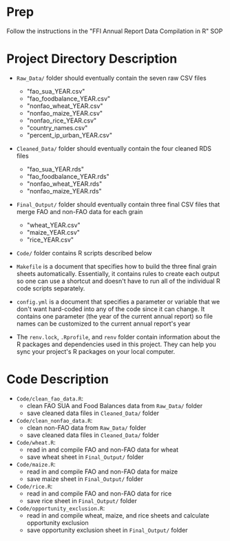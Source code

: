 # Prep

Follow the instructions in the "FFI Annual Report Data Compilation in R" SOP

# Project Directory Description

-   `Raw_Data/` folder should eventually contain the seven raw CSV files

    -   "fao_sua_YEAR.csv"
    -   "fao_foodbalance_YEAR.csv"
    -   "nonfao_wheat_YEAR.csv"
    -   "nonfao_maize_YEAR.csv"
    -   "nonfao_rice_YEAR.csv"
    -   "country_names.csv"
    -   "percent_ip_urban_YEAR.csv"

-   `Cleaned_Data/` folder should eventually contain the four cleaned RDS files

    -   "fao_sua_YEAR.rds"
    -   "fao_foodbalance_YEAR.rds"
    -   "nonfao_wheat_YEAR.rds"
    -   "nonfao_maize_YEAR.rds"

-   `Final_Output/` folder should eventually contain three final CSV files that merge FAO
    and non-FAO data for each grain

    -   "wheat_YEAR.csv"
    -   "maize_YEAR.csv"
    -   "rice_YEAR.csv"

-   `Code/` folder contains R scripts described below

-   `Makefile` is a document that specifies how to build the three final
    grain sheets automatically. Essentially, it contains rules to
    create each output so one can use a shortcut and doesn't have to run
    all of the individual R code scripts separately.

-   `config.yml` is a document that specifies a parameter or variable
    that we don't want hard-coded into any of the code since it can
    change. It contains one parameter (the year of the current annual
    report) so file names can be customized to the current annual
    report's year

- The `renv.lock`, `.Rprofile`, and `renv` folder contain information about the R packages and dependencies used in this project.
  They can help you sync your project's R packages on your local computer.
  
# Code Description

-   `Code/clean_fao_data.R`:
    -   clean FAO SUA and Food Balances data from `Raw_Data/` folder
    -   save cleaned data files in `Cleaned_Data/` folder
-   `Code/clean_nonfao_data.R`:
    -   clean non-FAO data from `Raw_Data/` folder
    -   save cleaned data files in `Cleaned_Data/` folder
-   `Code/wheat.R`:
    -   read in and compile FAO and non-FAO data for wheat
    -   save wheat sheet in `Final_Output/` folder
-   `Code/maize.R`:
    -   read in and compile FAO and non-FAO data for maize
    -   save maize sheet in `Final_Output/` folder
-   `Code/rice.R`:
    -   read in and compile FAO and non-FAO data for rice
    -   save rice sheet in `Final_Output/` folder
-   `Code/opportunity_exclusion.R`:
    -   read in and compile wheat, maize, and rice sheets and calculate opportunity exclusion
    -   save opportunity exclusion sheet in `Final_Output/` folder

